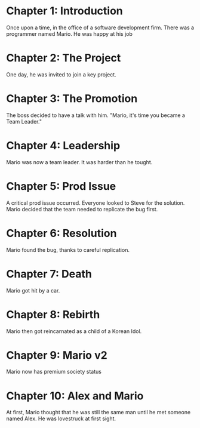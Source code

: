 # Chapter 1: Introduction

Once upon a time, in the office of a software development firm.
There was a programmer named Mario.
He was happy at his job

# Chapter 2: The Project

One day, he was invited to join a key project.

# Chapter 3: The Promotion

The boss decided to have a talk with him. "Mario, it's time you became a Team Leader."

# Chapter 4: Leadership 

Mario was now a team leader. It was harder than he tought.

# Chapter 5: Prod Issue

A critical prod issue occurred. Everyone looked to Steve for the solution. Mario decided that the team needed to replicate the bug first.

# Chapter 6: Resolution

Mario found the bug, thanks to careful replication.

# Chapter 7: Death

Mario got hit by a car.

# Chapter 8: Rebirth

Mario then got reincarnated as a child of a Korean Idol.

# Chapter 9: Mario v2

Mario now has premium society status

# Chapter 10: Alex and Mario

At first, Mario thought that he was still the same man until he met someone named Alex.
He was lovestruck at first sight.
